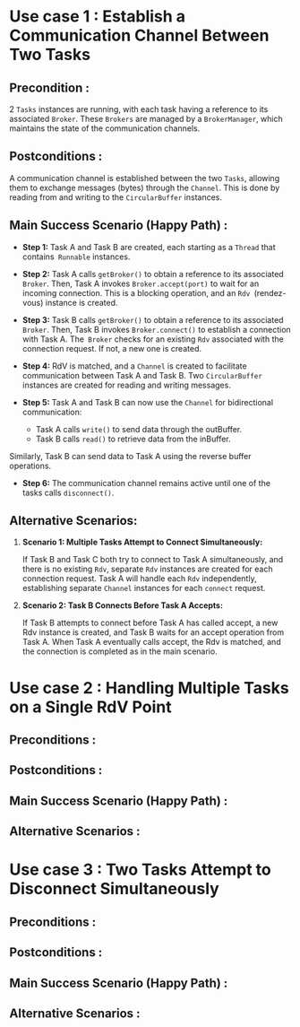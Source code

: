 # Use case 1 : Establish a Communication Channel Between Two Tasks

## Precondition :
2 `Tasks` instances are running, with each task having a reference to its associated `Broker`. These `Brokers` are managed by a `BrokerManager`, which maintains the state of the communication channels.
## Postconditions :
A communication channel is established between the two `Tasks`, allowing them to exchange messages (bytes) through the `Channel`. This is done by reading from and writing to the `CircularBuffer` instances.
## Main Success Scenario (Happy Path) :
- **Step 1:** Task A and Task B  are created, each starting as a `Thread` that contains` Runnable` instances.
- **Step 2:** Task A calls `getBroker()` to obtain a reference to its associated `Broker`. Then, Task A invokes `Broker.accept(port)` to wait for an incoming connection. This is a blocking operation, and an `Rdv `(rendez-vous) instance is created.
- **Step 3:** Task B calls `getBroker()` to obtain a reference to its associated `Broker`. Then, Task B invokes `Broker.connect()` to establish a connection with Task A. The` Broker` checks for an existing `Rdv` associated with the connection request. If not, a new one is created.
- **Step 4:** RdV is matched, and a `Channel` is created to facilitate communication between Task A and Task B. Two `CircularBuffer` instances are created for reading and writing messages.
- **Step 5:** Task A and Task B can now use the `Channel` for bidirectional communication:

    - Task A calls `write()` to send data through the outBuffer.
    - Task B calls `read()` to retrieve data from the inBuffer.

Similarly, Task B can send data to Task A using the reverse buffer operations.  

- **Step 6:** The communication channel remains active until one of the tasks calls `disconnect()`.

## Alternative Scenarios:
1. **Scenario 1: Multiple Tasks Attempt to Connect Simultaneously:**

    If Task B and Task C both try to connect to Task A simultaneously, and there is no existing `Rdv`, separate `Rdv` instances are created for each connection request.
    Task A will handle each `Rdv` independently, establishing separate `Channel` instances for each `connect` request.

2. **Scenario 2: Task B Connects Before Task A Accepts:**

    If Task B attempts to connect before Task A has called accept, a new Rdv instance is created, and Task B waits for an accept operation from Task A.
    When Task A eventually calls accept, the Rdv is matched, and the connection is completed as in the main scenario.

# Use case 2 : Handling Multiple Tasks on a Single RdV Point

## Preconditions :
## Postconditions :
## Main Success Scenario (Happy Path) :
## Alternative Scenarios :

# Use case 3 : Two Tasks Attempt to Disconnect Simultaneously

## Preconditions :
## Postconditions :
## Main Success Scenario (Happy Path) :
## Alternative Scenarios :
